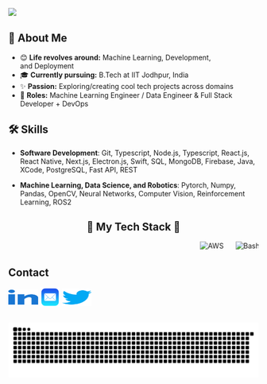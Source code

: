 ![](https://capsule-render.vercel.app/api?type=waving&height=200&text=Hi%20there,%20I'm%20Madhav%20👋!&fontAlign=50&fontAlignY=40&color=gradient)

<!DOCTYPE html>

## 👋 About Me

- 😊 **Life revolves around:** Machine Learning, Development, and Deployment  
- 🎓 **Currently pursuing:** B.Tech at IIT Jodhpur, India  
- ✨ **Passion:** Exploring/creating cool tech projects across domains  
- 🔄 **Roles:** Machine Learning Engineer / Data Engineer & Full Stack Developer + DevOps

## 🛠️ Skills
- **Software Development**: Git, Typescript, Node.js, Typescript, React.js, React Native, Next.js, Electron.js, Swift, SQL, MongoDB, Firebase, Java, XCode, PostgreSQL, Fast API, REST
<!-- - **Embedded Systems**: Arduino and C++ -->
- **Machine Learning, Data Science, and Robotics**: Pytorch, Numpy, Pandas, OpenCV, Neural Networks, Computer Vision, Reinforcement Learning, ROS2

<!-- - 🔐 Cybersecurity Enthusiast -->

<!-- <html lang="en">
<head>
  <meta charset="UTF-8">
  <meta name="viewport" content="width=device-width, initial-scale=1.0">
</head>
<body>


  <h2 class="animated-element" align = center>I build and break AI stuff >_< & CyberSeck</h2>
<!-- 
## 🌐 Social -->

<!-- ![GitHub VishalZ123](https://img.shields.io/github/followers/madhavkataria1010?label=follow&style=social) -->

<h2 align="center">🚀 My Tech Stack 🚀</h2>

<p align="center">
  <marquee behavior="scroll" direction="left" scrollamount="6">
    <!-- Row of individual skillicon images -->
    <img src="https://skillicons.dev/icons?i=aws"    alt="AWS"      width="48" height="48" style="margin:0 10px;" />
    <img src="https://skillicons.dev/icons?i=bash"   alt="Bash"     width="48" height="48" style="margin:0 10px;" />
    <img src="https://skillicons.dev/icons?i=blender" alt="Blender"  width="48" height="48" style="margin:0 10px;" />
    <img src="https://skillicons.dev/icons?i=c"      alt="C"        width="48" height="48" style="margin:0 10px;" />
    <img src="https://skillicons.dev/icons?i=cpp"    alt="C++"      width="48" height="48" style="margin:0 10px;" />
    <img src="https://skillicons.dev/icons?i=css"    alt="CSS"      width="48" height="48" style="margin:0 10px;" />
    <img src="https://skillicons.dev/icons?i=django" alt="Django"   width="48" height="48" style="margin:0 10px;" />
    <img src="https://skillicons.dev/icons?i=docker" alt="Docker"   width="48" height="48" style="margin:0 10px;" />
    <img src="https://skillicons.dev/icons?i=figma"  alt="Figma"    width="48" height="48" style="margin:0 10px;" />
    <img src="https://skillicons.dev/icons?i=firebase" alt="Firebase" width="48" height="48" style="margin:0 10px;" />
    <img src="https://skillicons.dev/icons?i=flask"  alt="Flask"    width="48" height="48" style="margin:0 10px;" />
    <img src="https://skillicons.dev/icons?i=git"    alt="Git"      width="48" height="48" style="margin:0 10px;" />
    <img src="https://skillicons.dev/icons?i=github" alt="GitHub"   width="48" height="48" style="margin:0 10px;" />
    <img src="https://skillicons.dev/icons?i=html"   alt="HTML5"    width="48" height="48" style="margin:0 10px;" />
    <img src="https://skillicons.dev/icons?i=js"     alt="JavaScript" width="48" height="48" style="margin:0 10px;" />
    <img src="https://skillicons.dev/icons?i=linux"  alt="Linux"    width="48" height="48" style="margin:0 10px;" />
    <img src="https://skillicons.dev/icons?i=kubernetes" alt="Kubernetes" width="48" height="48" style="margin:0 10px;" />
    <img src="https://skillicons.dev/icons?i=mongo"  alt="MongoDB"  width="48" height="48" style="margin:0 10px;" />
    <img src="https://skillicons.dev/icons?i=mysql"  alt="MySQL"    width="48" height="48" style="margin:0 10px;" />
    <img src="https://skillicons.dev/icons?i=nextjs" alt="Next.js"  width="48" height="48" style="margin:0 10px;" />
    <img src="https://skillicons.dev/icons?i=nodejs" alt="Node.js"  width="48" height="48" style="margin:0 10px;" />
    <img src="https://skillicons.dev/icons?i=postgres" alt="PostgreSQL" width="48" height="48" style="margin:0 10px;" />
    <img src="https://skillicons.dev/icons?i=py"     alt="Python"   width="48" height="48" style="margin:0 10px;" />
    <img src="https://skillicons.dev/icons?i=pytorch" alt="PyTorch"  width="48" height="48" style="margin:0 10px;" />
    <img src="https://skillicons.dev/icons?i=react"  alt="React"    width="48" height="48" style="margin:0 10px;" />
    <img src="https://skillicons.dev/icons?i=redis"  alt="Redis"    width="48" height="48" style="margin:0 10px;" />
    <img src="https://skillicons.dev/icons?i=redux"  alt="Redux"    width="48" height="48" style="margin:0 10px;" />
    <img src="https://skillicons.dev/icons?i=tailwind" alt="Tailwind"  width="48" height="48" style="margin:0 10px;" />
    <img src="https://skillicons.dev/icons?i=tensorflow" alt="TensorFlow" width="48" height="48" style="margin:0 10px;" />
    <img src="https://skillicons.dev/icons?i=threejs" alt="Three.js" width="48" height="48" style="margin:0 10px;" />
    <img src="https://skillicons.dev/icons?i=ts"     alt="TypeScript" width="48" height="48" style="margin:0 10px;" />
    <img src="https://skillicons.dev/icons?i=gcp"    alt="GCP"      width="48" height="48" style="margin:0 10px;" />
  </marquee>
</p>
<!-- <ul>
        <img src=assets/profile.png alt="Profile Picture" align = right height = 200>
    </ul>
   -->
<!-- ## Key Projects -->
  

<!-- ## 🔧  Tools & Technologies -->



## Contact 

<p align="left" >
<a href="https://www.linkedin.com/in/madhavkataria/" target="blank"><img align="center" src="./assets/linkedin.svg" alt="linkedin" height="30" width="60" /></a>
<a href="mailto:b23ch1025@iitj.ac.in" target="blank"><img align="center" src="./assets/mail.png" alt="Email" height="" width="40" /></a>
<a href="https://x.com/madhav_kataria" target="blank"><img align="center" src="./assets/twitter.svg" alt="Twitter" height="35" width="60" /></a>
</p>
<br>



<picture>
  <source media="(prefers-color-scheme: dark)" srcset="https://raw.githubusercontent.com/madhavkataria1010/madhavkataria1010/output/github-snake-dark.svg" />
  <source media="(prefers-color-scheme: light)" srcset="https://raw.githubusercontent.com/madhavkataria1010/madhavkataria1010/output/github-snake.svg" />
  <img alt="github-snake" src="https://raw.githubusercontent.com/madhavkataria1010/madhavkataria1010/output/snake.svg" />
</picture>
  
</body>
</html>
